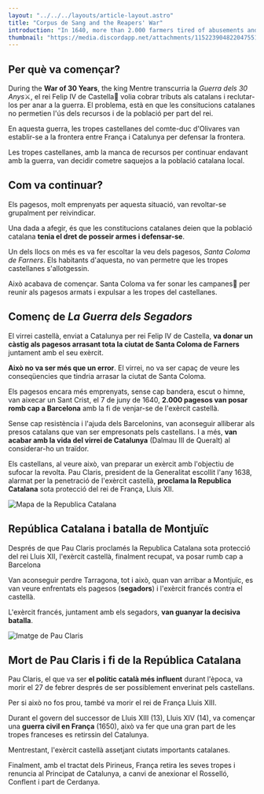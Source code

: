 ```yaml
---
layout: "../../../layouts/article-layout.astro"
title: "Corpus de Sang and the Reapers' War"
introduction: "In 1640, more than 2.000 farmers tired of abusements and lootings by Castilians to the local catalan population, went to Barcelona with the goal of making their voices be heard🗡️."
thumbnail: "https://media.discordapp.net/attachments/1152239048220475516/1205195679497060393/els-segadors-catalunya.webp"
---
```


## Per què va començar?

During the **War of 30 Years**, the king 
Mentre transcurria la *Guerra dels 30 Anys*⚔️, el rei Felip IV de Castella👑 volia cobrar tributs als catalans i reclutar-los per anar a la guerra. El problema, està en que les consitucions catalanes no permetien l'ús dels recursos i de la població per part del rei.

En aquesta guerra, les tropes castellanes del comte-duc d'Olivares van establir-se a la frontera entre França i Catalunya per defensar la frontera.

Les tropes castellanes, amb la manca de recursos per continuar endavant amb la guerra, van decidir cometre saquejos a la població catalana local.

## Com va continuar?

Els pagesos, molt emprenyats per aquesta situació, van revoltar-se grupalment per reivindicar.

Una dada a afegir, és que les constitucions catalanes deien que la població catalana **tenia el dret de posseir armes i defensar-se**.

Un dels llocs on més es va fer escoltar la veu dels pagesos, _Santa Coloma de Farners_. Els habitants d'aquesta, no van permetre que les tropes castellanes s'allotgessin.

Això acabava de començar. Santa Coloma va fer sonar les campanes🔔 per reunir als pagesos armats i expulsar a les tropes del castellanes.

## Començ de _La Guerra dels Segadors_

El virrei castellà, enviat a Catalunya per rei Felip IV de Castella, **va donar un càstig als pagesos arrasant tota la ciutat de Santa Coloma de Farners** juntament amb el seu exèrcit.

**Això no va ser més que un error**. El virrei, no va ser capaç de veure les conseqüencies que tindria arrasar la ciutat de Santa Coloma.

Els pagesos encara més emprenyats, sense cap bandera, escut o himne, van aixecar un Sant Crist, el 7 de juny de 1640, **2.000 pagesos van posar romb cap a Barcelona** amb la fi de venjar-se de l'exèrcit castellà.

Sense cap resistència i l'ajuda dels Barcelonins, van aconseguir alliberar als presos catalans que van ser empresonats pels castellans. I a més, **van acabar amb la vida del virrei de Catalunya** (Dalmau III de Queralt) al considerar-ho un traïdor.

Els castellans, al veure això, van preparar un exèrcit amb l'objectiu de sufocar la revolta. Pau Claris, president de la Generalitat escollit l'any 1638, alarmat per la penetració de l'exèrcit castellà, **proclama la Republica Catalana** sota protecció del rei de França, Lluis XII.

<img data-src="https://media.discordapp.net/attachments/1152239048220475516/1205449102897324122/republica_catalana.webp" alt="Mapa de la Republica Catalana" class="h-[300px]" style="aspect-ratio: 199/100" />

## República Catalana i batalla de Montjuïc

Després de que Pau Claris proclamés la Republica Catalana sota protecció del rei Lluis XII, l'exèrcit castellà, finalment recupat, va posar rumb cap a Barcelona

Van aconseguir perdre Tarragona, tot i això, quan van arribar a Montjuïc, es van veure enfrentats els pagesos (**segadors**) i l'exèrcit francés contra el castellà.

L'exèrcit francés, juntament amb els segadors, **van guanyar la decisiva batalla**.

<img data-src="https://cdn.discordapp.com/attachments/1152239048220475516/1205451200846372896/pau_claris.webp" alt="Imatge de Pau Claris" class="h-[200px]" style="aspect-ratio: 77/100">

## Mort de Pau Claris i fi de la República Catalana

Pau Claris, el que va ser **el polític català més influent** durant l'època, va morir el 27 de febrer després de ser possiblement enverinat pels castellans.

Per si això no fos prou, també va morir el rei de França Lluis XIII.

Durant el govern del successor de Lluis XIII (13), Lluis XIV (14), va començar una **guerra civil en França** (1650), això va fer que una gran part de les tropes franceses es retirssin del Catalunya.

Mentrestant, l'exèrcit castellà assetjant ciutats importants catalanes.

Finalment, amb el tractat dels Pirineus, França retira les seves tropes i renuncia al Principat de Catalunya, a canvi de anexionar el Rosselló, Conflent i part de Cerdanya.
